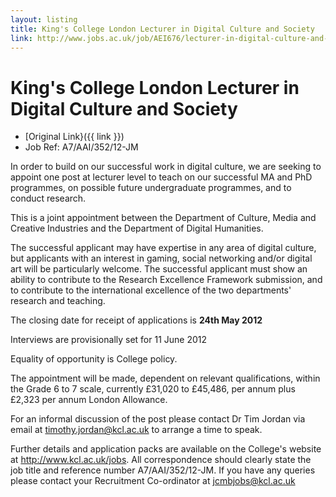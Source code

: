 ```yaml
---
layout: listing
title: King's College London Lecturer in Digital Culture and Society
link: http://www.jobs.ac.uk/job/AEI676/lecturer-in-digital-culture-and-society/
---
```


# King's College London Lecturer in Digital Culture and Society

* [Original Link}({{ link }})
* Job Ref: A7/AAI/352/12-JM

In order to build on our successful work in digital culture, we are seeking to appoint one post at lecturer level to teach on our successful MA and PhD programmes, on possible future undergraduate programmes, and to conduct research.

This is a joint appointment between the Department of Culture, Media and Creative Industries and the Department of Digital Humanities.

The successful applicant may have expertise in any area of digital culture, but applicants with an interest in gaming, social networking and/or digital art will be particularly welcome. The successful applicant must show an ability to contribute to the Research Excellence Framework submission, and to contribute to the international excellence of the two departments' research and teaching.

The closing date for receipt of applications is **24th May 2012**

Interviews are provisionally set for 11 June 2012

Equality of opportunity is College policy.

The appointment will be made, dependent on relevant qualifications, within the Grade 6 to 7 scale, currently £31,020 to £45,486, per annum plus £2,323 per annum London Allowance.

For an informal discussion of the post please contact Dr Tim Jordan via email at <timothy.jordan@kcl.ac.uk> to arrange a time to speak.

Further details and application packs are available on the College's website at <http://www.kcl.ac.uk/jobs>. All correspondence should clearly state the job title and reference number A7/AAI/352/12-JM. If you have any queries please contact your Recruitment Co-ordinator at <jcmbjobs@kcl.ac.uk>
